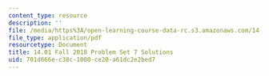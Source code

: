 ```yaml
---
content_type: resource
description: ''
file: /media/https%3A/open-learning-course-data-rc.s3.amazonaws.com/14-01-principles-of-microeconomics-fall-2018/701d666ec38c1000ce20a61dc2e2bed7_MIT14_01F18_pset7sol.pdf
file_type: application/pdf
resourcetype: Document
title: 14.01 Fall 2018 Problem Set 7 Solutions
uid: 701d666e-c38c-1000-ce20-a61dc2e2bed7
---
```

